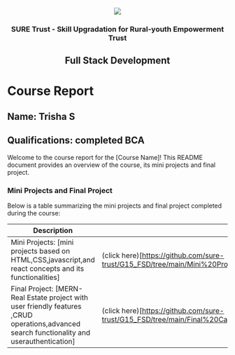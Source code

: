 <!-- PROJECT LOGO -->
<br />

<div align="center">
   <img src='https://user-images.githubusercontent.com/73131499/166115643-d3187f47-d38f-41b2-ae42-5ecbbc60de14.png' />


<h3 align="center">SURE Trust - Skill Upgradation for Rural-youth Empowerment Trust</h3>
  <h2> Full Stack Development </h2>
</div>

# Course Report

## Name: Trisha S

## Qualifications: completed BCA

Welcome to the course report for the [Course Name]! This README document provides an overview of the course, its mini projects and final project.

### Mini Projects and Final Project

Below is a table summarizing the mini projects and final project completed during the course:

| Description                               | Link                                    |
|-------------------------------------------|-----------------------------------------|
| Mini Projects: [mini projects based on HTML,CSS,javascript,and react concepts and its functionalities]     | (click here)[https://github.com/sure-trust/G15_FSD/tree/main/Mini%20Projects/TRISHA%C2%A0SUDHAKAR] |
| Final Project: [MERN-Real Estate project with user friendly features ,CRUD operations,advanced search functionality and userauthentication]     | (click here)[https://github.com/sure-trust/G15_FSD/tree/main/Final%20Capstone%20Project/TRISHA%C2%A0SUDHAKAR/finalchallenge]                         |

